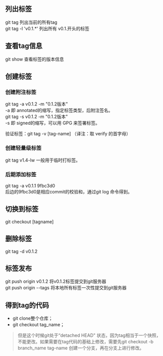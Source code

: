 ## 列出标签
git tag  列出当前的所有tag  
git tag -l 'v0.1.\*' 列出所有 v0.1.开头的标签

## 查看tag信息
git show 查看标签的版本信息

## 创建标签
### 创建附注标签
git tag -a v0.1.2 -m "0.1.2版本"  
-a 即 annotated的缩写，指定标签类型，后附注签名。  
git tag -s  v0.1.2 -m "0.1.2版本"  
-s 即 signed的缩写，可以用 GPG 来签署标签。

验证标签：git tag -v [tag-name] （译注：取 verify 的首字母）

### 创建轻量级标签
git tag v1.4-lw  一般用于临时打标签。

### 后期添加标签
git tag -a v0.1.1 9fbc3d0   
后边的9fbc3d0是相应commit的校验和，通过git log 命令得到。  

## 切换到标签
git checkout [tagname]  


## 删除标签
git tag -d v0.1.2  

##  标签发布
git push origin v0.1.2   将v0.1.2标签提交到git服务器  
git push origin --tags   将本地所有标签一次性提交到git服务器  


## 得到tag的代码
- git clone整个仓库；  
- git checkout tag_name；  
>但是这个时候git处于“detached HEAD" 状态，因为tag相当于一个快照，不能更改。如果需要在tag代码的基础上修改，需要先git checkout -b branch_name tag-name 创建一个分支，再在分支上进行修改。
